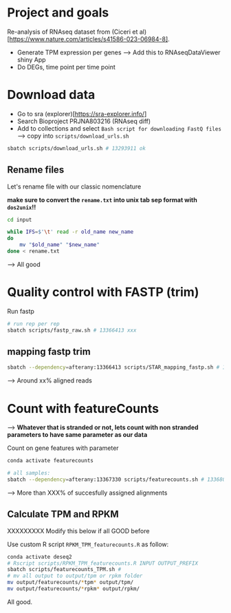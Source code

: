 # Project and goals 

Re-analysis of RNAseq dataset from (Ciceri et al)[https://www.nature.com/articles/s41586-023-06984-8].

- Generate TPM expression per genes
--> Add this to RNAseqDataViewer shiny App
- Do DEGs, time point per time point



# Download data


- Go to sra (explorer)[https://sra-explorer.info/]
- Search Bioproject PRJNA803216 (RNAseq diff)
- Add to collections and select `Bash script for downloading FastQ files` --> copy into `scripts/download_urls.sh`

```bash
sbatch scripts/download_urls.sh # 13293911 ok

```

## Rename files

Let's rename file with our classic nomenclature

**make sure to convert the `rename.txt` into unix tab sep  format with `dos2unix`!!**

```bash
cd input

while IFS=$'\t' read -r old_name new_name
do
    mv "$old_name" "$new_name"
done < rename.txt
```

--> All good 




# Quality control with FASTP (trim)

Run fastp
```bash
# run rep per rep
sbatch scripts/fastp_raw.sh # 13366413 xxx
```


## mapping fastp trim

```bash
sbatch --dependency=afterany:13366413 scripts/STAR_mapping_fastp.sh # 13367330 xxx
```

--> Around xx% aligned reads



# Count with featureCounts


--> **Whatever that is stranded or not, lets count with non stranded parameters to have same parameter as our data**


Count on gene features with parameter
```bash
conda activate featurecounts

# all samples:
sbatch --dependency=afterany:13367330 scripts/featurecounts.sh # 13368068 xxx
```

--> More than XXX% of succesfully assigned alignments



## Calculate TPM and RPKM

XXXXXXXXX Modify this below if all GOOD before





Use custom R script `RPKM_TPM_featurecounts.R` as follow:
```bash
conda activate deseq2
# Rscript scripts/RPKM_TPM_featurecounts.R INPUT OUTPUT_PREFIX
sbatch scripts/featurecounts_TPM.sh #
# mv all output to output/tpm or rpkm folder
mv output/featurecounts/*tpm* output/tpm/
mv output/featurecounts/*rpkm* output/rpkm/
```

All good. 













